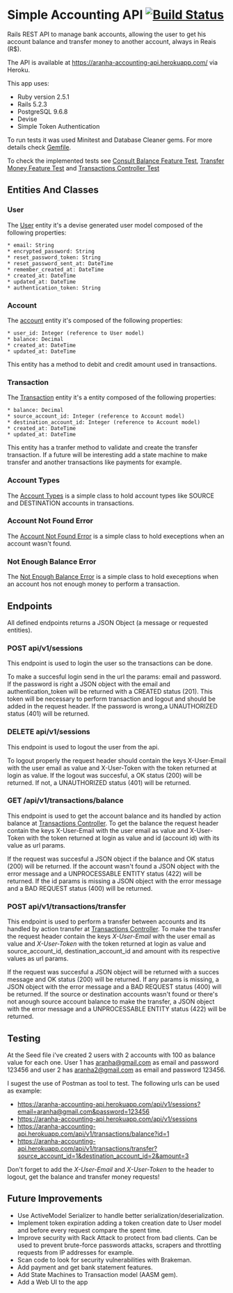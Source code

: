 # Simple Accounting  API [![Build Status](https://travis-ci.com/aranhaqg/accounting_api.svg?branch=master)](https://travis-ci.com/aranhaqg/accounting_api)

Rails REST API to manage bank accounts, allowing the user to get his account balance and transfer money to another account, always in Reais (R$).

The API is available at https://aranha-accounting-api.herokuapp.com/ via Heroku.

This app uses:

* Ruby version 2.5.1
* Rails 5.2.3
* PostgreSQL 9.6.8
* Devise
* Simple Token Authentication

To run tests it was used Minitest and Database Cleaner gems. For more details check [Gemfile](Gemfile).

To check the implemented tests see [Consult Balance Feature Test](/test/features/consult_balance_feature_tes.rb), [Transfer Money Feature Test](/test/features/transfer_money_feature_test.rb) and [Transactions Controller Test](/test/controllers/transactions_controller_test.rb)


## Entities And Classes
### User

The [User](/app/models/user.rb) entity it's a devise generated user model composed of the following properties:

	* email: String 
	* encrypted_password: String 
	* reset_password_token: String 
	* reset_password_sent_at: DateTime
	* remember_created_at: DateTime
	* created_at: DateTime 
	* updated_at: DateTime 
	* authentication_token: String

### Account

The [account](/app/models/account.rb) entity it's composed of the following properties:

    * user_id: Integer (reference to User model)
    * balance: Decimal
    * created_at: DateTime
    * updated_at: DateTime

This entity has a method to debit and credit amount used in transactions.

### Transaction

The [Transaction](/app/models/transaction.rb) entity it's a entity composed of the following properties:

    * balance: Decimal
    * source_account_id: Integer (reference to Account model)
    * destination_account_id: Integer (reference to Account model)
    * created_at: DateTime
    * updated_at: DateTime

This entity has a tranfer method to validate and create the transfer transaction.
If a future will be interesting add a state machine to make transfer and another transactions like payments for example.

### Account Types

The [Account Types](/app/models/report_handler.rb) is a simple class to hold account types like SOURCE and DESTINATION accounts in transactions.

### Account Not Found Error

The [Account Not Found Error](/app/models/exceptions/account_not_found_error.rb) is a simple class to hold execeptions when an account wasn't found.

### Not Enough Balance Error

The [Not Enough Balance Error](/app/models/exceptions/not_enough_balance_error.rb) is a simple class to hold execeptions when an account hos not enough money to perform a transaction.


## Endpoints
All defined endpoints returns a JSON Object (a message or requested entities).

### POST api/v1/sessions

This endpoint is used to login the user so the transactions can be done. 

To make a succesful login send in the url the params: email and password. If the password is right a JSON object with the email and authentication_token will be returned with a CREATED status (201). This token will be necessary to perform transaction and logout and should be added in the request header.
If the password is wrong,a UNAUTHORIZED status (401) will be returned.

### DELETE api/v1/sessions

This endpoint is used to logout the user from the api.

To logout properly the request header should contain the keys X-User-Email with the user email as value and X-User-Token with the token returned at login as value.
If the logout was succesful, a OK status (200) will be returned. If not, a UNAUTHORIZED status (401) will be returned.  

### GET /api/v1/transactions/balance

This endpoint is used to get the account balance and its handled by action balance at [Transactions Controller](/app/controllers/transactions_controller.rb). 
To get the balance the request header contain the keys X-User-Email with the user email as value and X-User-Token with the token returned at login as value and id (account id) with its value as url params.

If the request was succesful a JSON object if the balance and OK status (200) will be returned. If the account wasn't found a JSON object with the error message and a UNPROCESSABLE ENTITY status (422) will be returned. If the id params is missing a JSON object with the error message and a BAD REQUEST status (400) will be returned.

### POST api/v1/transactions/transfer

This endpoint is used to perform a transfer between accounts and its handled by action transfer at [Transactions Controller](/app/controllers/transactions_controller.rb). 
To make the transfer the request header contain the keys *X-User-Email* with the user email as value and *X-User-Token* with the token returned at login as value and source_account_id, destination_account_id and amount with its respective values as url params.

If the request was succesful a JSON object will be returned with a succes message and OK status (200) will be returned. If any params is missing, a JSON object with the error message and a BAD REQUEST status (400) will be returned. If the source or destination accounts wasn't found or there's not anough source account balance to make the transfer, a JSON object with the error message and a UNPROCESSABLE ENTITY status (422) will be returned. 

## Testing

At the Seed file i've created 2 users with 2 accounts with 100 as balance value for each one.
User 1 has aranha@gmail.com as email and password 123456 and user 2 has aranha2@gmail.com as email and password 123456.

I sugest the use of Postman as tool to test. The following urls can be used as example:
* https://aranha-accounting-api.herokuapp.com/api/v1/sessions?email=aranha@gmail.com&password=123456
* https://aranha-accounting-api.herokuapp.com/api/v1/sessions
* https://aranha-accounting-api.herokuapp.com/api/v1/transactions/balance?id=1
* https://aranha-accounting-api.herokuapp.com/api/v1/transactions/transfer?source_account_id=1&destination_account_id=2&amount=3

Don't forget to add the *X-User-Email* and *X-User-Token* to the header to logout, get the balance and transfer money requests!

## Future Improvements

* Use ActiveModel Serializer to handle better serialization/deserialization.
* Implement token expiration adding a token creation date to User model and before every request compare the spent time.
* Improve security with Rack Attack to protect from bad clients. Can be used to prevent brute-force passwords attacks, scrapers and throttling requests from IP addresses for example.
* Scan code to look for security vulnerabilities with Brakeman. 
* Add payment and get bank statement features.
* Add State Machines to Transaction model (AASM gem).
* Add a Web UI to the app
